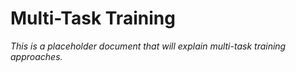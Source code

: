 # Multi-Task Training

*This is a placeholder document that will explain multi-task training approaches.*
